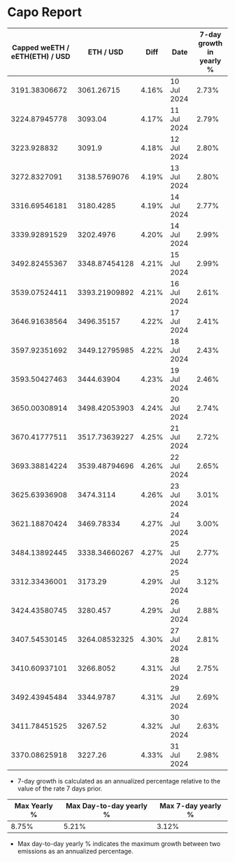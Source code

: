 # Capo Report

| Capped weETH / eETH(ETH) / USD | ETH / USD     | Diff  | Date        | 7-day growth in yearly % |
| ------------------------------ | ------------- | ----- | ----------- | ------------------------ |
| 3191.38306672                  | 3061.26715    | 4.16% | 10 Jul 2024 | 2.73%                    |
| 3224.87945778                  | 3093.04       | 4.17% | 11 Jul 2024 | 2.79%                    |
| 3223.928832                    | 3091.9        | 4.18% | 12 Jul 2024 | 2.80%                    |
| 3272.8327091                   | 3138.5769076  | 4.19% | 13 Jul 2024 | 2.80%                    |
| 3316.69546181                  | 3180.4285     | 4.19% | 14 Jul 2024 | 2.77%                    |
| 3339.92891529                  | 3202.4976     | 4.20% | 14 Jul 2024 | 2.99%                    |
| 3492.82455367                  | 3348.87454128 | 4.21% | 15 Jul 2024 | 2.99%                    |
| 3539.07524411                  | 3393.21909892 | 4.21% | 16 Jul 2024 | 2.61%                    |
| 3646.91638564                  | 3496.35157    | 4.22% | 17 Jul 2024 | 2.41%                    |
| 3597.92351692                  | 3449.12795985 | 4.22% | 18 Jul 2024 | 2.43%                    |
| 3593.50427463                  | 3444.63904    | 4.23% | 19 Jul 2024 | 2.46%                    |
| 3650.00308914                  | 3498.42053903 | 4.24% | 20 Jul 2024 | 2.74%                    |
| 3670.41777511                  | 3517.73639227 | 4.25% | 21 Jul 2024 | 2.72%                    |
| 3693.38814224                  | 3539.48794696 | 4.26% | 22 Jul 2024 | 2.65%                    |
| 3625.63936908                  | 3474.3114     | 4.26% | 23 Jul 2024 | 3.01%                    |
| 3621.18870424                  | 3469.78334    | 4.27% | 24 Jul 2024 | 3.00%                    |
| 3484.13892445                  | 3338.34660267 | 4.27% | 25 Jul 2024 | 2.77%                    |
| 3312.33436001                  | 3173.29       | 4.29% | 25 Jul 2024 | 3.12%                    |
| 3424.43580745                  | 3280.457      | 4.29% | 26 Jul 2024 | 2.88%                    |
| 3407.54530145                  | 3264.08532325 | 4.30% | 27 Jul 2024 | 2.81%                    |
| 3410.60937101                  | 3266.8052     | 4.31% | 28 Jul 2024 | 2.75%                    |
| 3492.43945484                  | 3344.9787     | 4.31% | 29 Jul 2024 | 2.69%                    |
| 3411.78451525                  | 3267.52       | 4.32% | 30 Jul 2024 | 2.63%                    |
| 3370.08625918                  | 3227.26       | 4.33% | 31 Jul 2024 | 2.98%                    |

- 7-day growth is calculated as an annualized percentage relative to the value of the rate 7 days prior.

| Max Yearly % | Max Day-to-day yearly % | Max 7-day yearly % |
| ------------ | ----------------------- | ------------------ |
| 8.75%        | 5.21%                   | 3.12%              |

- Max day-to-day yearly % indicates the maximum growth between two emissions as an annualized percentage.
